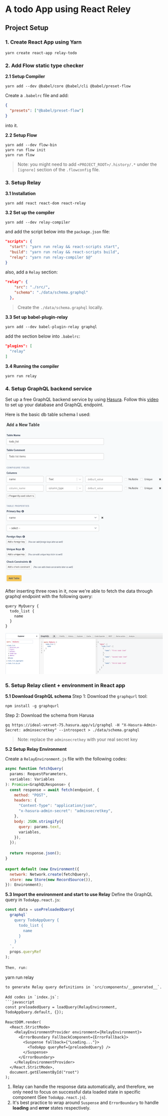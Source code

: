 # A todo App using React Reley
## Project Setup

### 1. Create React App using Yarn
```
yarn create react-app relay-todo
```

### 2. Add Flow static type checker

**2.1 Setup Compiler**
```
yarn add --dev @babel/core @babel/cli @babel/preset-flow
```
Create a `.babelrc` file and add:
```json
{
  "presets": ["@babel/preset-flow"]
}
```
into it. 

**2.2 Setup Flow**
```
yarn add --dev flow-bin
yarn run flow init
yarn run flow
```

> Note: you might need to add `<PROJECT_ROOT>/.history/.*` under the `[ignore]` section of the `.flowconfig` file.

### 3. Setup Relay

**3.1 Installation**
```
yarn add react react-dom react-relay
```

**3.2 Set up the compiler​**
```
yarn add --dev relay-compiler
```

and add the script below into the `package.json` file:
```json
"scripts": {
  "start": "yarn run relay && react-scripts start",
  "build": "yarn run relay && react-scripts build",
  "relay": "yarn run relay-compiler $@"
}
```

also, add a `Relay` section:

```json
"relay": {
    "src": "./src/",
    "schema": "./data/schema.graphql"
  },
```

> Create the `./data/schema.graphql` locally.

**3.3 Set up babel-plugin-relay**

```
yarn add --dev babel-plugin-relay graphql
```

add the section below into `.babelrc`:
```json
"plugins": [
  "relay"
]
```

**3.4 Running the compiler**
```
yarn run relay
```

### 4. Setup GraphQL backend service
Set up a free GraphQL backend service by using [Hasura](https://hasura.io). Follow this [video](https://www.youtube.com/watch?v=ydap0fFbI-Q) to set up your database and GraphQL endpoint. 

Here is the basic db table schema I used:

![Hasura Todo App table - 1](./assets/images/hasura_table_todo_1.png)

After inserting three rows in it, now we're able to fetch the data through graphql endpoint with the following query:
```
query MyQuery {
  todo_list {
    name
  }
}
```

![Hasura Todo App GraphQL - 1](./assets/images/hasura_graphql_todo_1.png)

### 5. Setup Relay client + environment in React app
**5.1 Download GraphQL schema**
Step 1: Download the `graphqurl` tool:
```
npm install -g graphqurl
```

Step 2: Download the schema from Harusa
```
gq https://ideal-vervet-75.hasura.app/v1/graphql -H "X-Hasura-Admin-Secret: adminsecretkey" --introspect > ./data/schema.graphql
```
> Note: replace the `adminsecretkey` with your real secret key

**5.2 Setup Relay Environment**

Create a `RelayEnvironment.js` file with the following codes:
```javascript
async function fetchQuery(
  params: RequestParameters,
  variables: Variables
): Promise<GraphQLResponse> {
  const response = await fetch(endpoint, {
    method: "POST",
    headers: {
      "Content-Type": "application/json",
      "x-hasura-admin-secret": "adminsecretkey",
    },
    body: JSON.stringify({
      query: params.text,
      variables,
    }),
  });

  return response.json();
}

export default (new Environment({
  network: Network.create(fetchQuery),
  store: new Store(new RecordSource()),
}): Environment);
```

**5.3 Import the environment and start to use Relay**
Define the GraphQL query in `TodoApp.react.js`:
```javascript
const data = usePreloadedQuery(
  graphql`
    query TodoAppQuery {
      todo_list {
        name
      }
    }
  `,
  props.queryRef
);

Then, run:
```
yarn run relay
```
to generate Relay query definitions in `src/components/__generated__`.

Add codes in `index.js`: 
```javascript
const preloadedQuery = loadQuery(RelayEnvironment, TodoAppQuery.default, {});

ReactDOM.render(
  <React.StrictMode>
    <RelayEnvironmentProvider environment={RelayEnvironment}>
      <ErrorBoundary FallbackComponent={ErrorFallback}>
        <Suspense fallback={"Loading..."}>
          <TodoApp queryRef={preloadedQuery} />
        </Suspense>
      </ErrorBoundary>
    </RelayEnvironmentProvider>
  </React.StrictMode>,
  document.getElementById("root")
);
```

1. Relay can handle the response data automatically, and therefore, we only need to focus on successful data loaded state in specific component (See `TodoApp.react.js`). 
2. It's best practice to wrap around `Suspense` and `ErrorBoundary` to handle **loading** and **error** states respectively.

